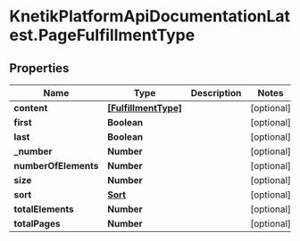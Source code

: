 # KnetikPlatformApiDocumentationLatest.PageFulfillmentType

## Properties
Name | Type | Description | Notes
------------ | ------------- | ------------- | -------------
**content** | [**[FulfillmentType]**](FulfillmentType.md) |  | [optional] 
**first** | **Boolean** |  | [optional] 
**last** | **Boolean** |  | [optional] 
**_number** | **Number** |  | [optional] 
**numberOfElements** | **Number** |  | [optional] 
**size** | **Number** |  | [optional] 
**sort** | [**Sort**](Sort.md) |  | [optional] 
**totalElements** | **Number** |  | [optional] 
**totalPages** | **Number** |  | [optional] 


